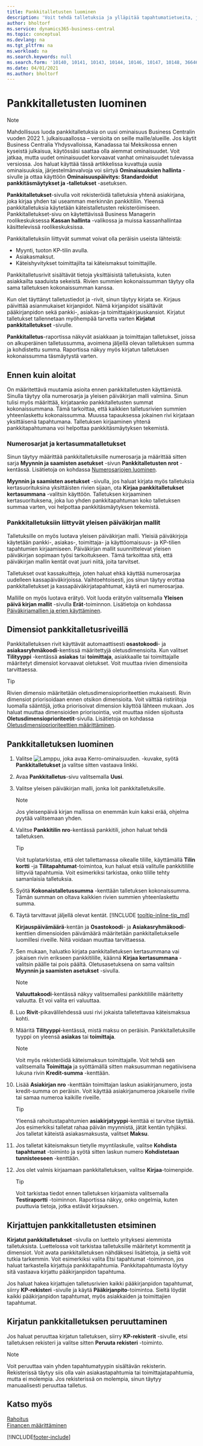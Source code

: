 ```yaml
---
title: Pankkitalletusten luominen
description: 'Voit tehdä talletuksia ja ylläpitää tapahtumatietueita, jotka sisältävät tietoja, joita voi käyttää avoimiin laskuihin ja hyvityslaskuihin.'
author: bholtorf
ms.service: dynamics365-business-central
ms.topic: conceptual
ms.devlang: na
ms.tgt_pltfrm: na
ms.workload: na
ms.search.keywords: null
ms.search.form: '10140, 10141, 10143, 10144, 10146, 10147, 10148, 36646'
ms.date: 04/01/2021
ms.author: bholtorf
---
```

# <a name="create-bank-deposits"></a><a name="create-bank-deposits"></a>Pankkitalletusten luominen
> [!NOTE]
> Mahdollisuus luoda pankkitalletuksia on uusi ominaisuus Business Centralin vuoden 2022 1. julkaisuaallossa – versioita on seille maille/alueille. Jos käytit Business Centralia Yhdysvalloissa, Kanadassa tai Meksikossa ennen kyseistä julkaisua, käytössäsi saattaa olla aiemmat ominaisuudet. Voit jatkaa, mutta uudet ominaisuudet korvaavat vanhat ominaisuudet tulevassa versiossa. Jos haluat käyttää tässä artikkelissa kuvattuja uusia ominaisuuksia, järjestelmänvalvoja voi siirtyä **Ominaisuuksien hallinta** -sivulle ja ottaa käyttöön **Ominaisuuspäivitys: Standardoidut pankkitäsmäytykset ja -talletukset** -asetuksen.  

**Pankkitalletukset**-sivulla voit rekisteröidä talletuksia yhtenä asiakirjana, joka kirjaa yhden tai useamman merkinnän pankkitiliin. Yleensä pankkitalletuksia käytetään käteistalletusten rekisteröimiseen. Pankkitalletukset-sivu on käytettävissä Business Managerin roolikeskuksessa **Kassan hallinta** -valikossa ja muissa kassanhallintaa käsittelevissä roolikeskuksissa.

Pankkitalletuksiin liittyvät summat voivat olla peräisin useista lähteistä:

* Myynti, tuoton KP-tilin avulla.
* Asiakasmaksut.
* Käteishyvitykset toimittajilta tai käteismaksut toimittajille. 

Pankkitalletusrivit sisältävät tietoja yksittäisistä talletuksista, kuten asiakkailta saaduista sekeistä. Rivien summien kokonaissumman täytyy olla sama talletuksen kokonaissumman kanssa.

Kun olet täyttänyt talletustiedot ja -rivit, sinun täytyy kirjata se. Kirjaus päivittää asianmukaiset kirjanpidot. Nämä kirjanpidot sisältävät pääkirjanpidon sekä pankki-, asiakas-ja toimittajakirjauskansiot. Kirjatut talletukset tallennetaan myöhempää tarvetta varten **Kirjatut pankkitalletukset** -sivulle.

**Pankkitalletus**-raportissa näkyvät asiakkaan ja toimittajan talletukset, joissa on alkuperäinen talletussumma, avoimena jäljellä olevan talletuksen summa ja kohdistettu summa. Raportissa näkyy myös kirjatun talletuksen kokonaissumma täsmäytystä varten.

## <a name="before-you-start"></a><a name="before-you-start"></a>Ennen kuin aloitat
On määritettävä muutamia asioita ennen pankkitalletusten käyttämistä. Sinulla täytyy olla numerosarja ja yleisen päiväkirjan malli valmiina. Sinun tulisi myös määrittää, kirjataanko pankkitalletusten summat kokonaissummana. Tämä tarkoittaa, että kaikkien talletusrivien summien yhteenlaskettu kokonaissumma. Muussa tapauksessa jokainen rivi kirjataan yksittäisenä tapahtumana. Talletuksen kirjaaminen yhtenä pankkitapahtumana voi helpottaa pankkitäsmäytyksen tekemistä.

### <a name="number-series-and-lump-sum-deposits"></a><a name="number-series-and-lump-sum-deposits"></a>Numerosarjat ja kertasummatalletukset
Sinun täytyy määrittää pankkitalletuksille numerosarja ja määrittää sitten sarja **Myynnin ja saamisten asetukset** -sivun **Pankkitalletusten nrot** -kentässä. Lisätietoja on kohdassa [Numerosarjojen luominen](ui-create-number-series.md). 

**Myynnin ja saamisten asetukset** -sivulla, jos haluat kirjata myös talletuksia kertasuorituksina yksittäisten rivien sijaan, ota **Kirjaa pankkitalletukset kertasummana** -valitsin käyttöön. Talletuksen kirjaaminen kertasuorituksena, joka luo yhden pankkitapahtuman koko talletuksen summaa varten, voi helpottaa pankkitäsmäytyksen tekemistä.

### <a name="general-journal-templates-for-bank-deposits"></a><a name="general-journal-templates-for-bank-deposits"></a>Pankkitalletuksiin liittyvät yleisen päiväkirjan mallit
Talletuksille on myös luotava yleisen päiväkirjan malli. Yleisiä päiväkirjoja käytetään pankki-, asiakas-, toimittaja- ja käyttöomaisuus- ja KP-tilien tapahtumien kirjaamiseen. Päiväkirjan mallit suunnittelevat yleisen päiväkirjan sopimaan työsi tarkoitukseen. Tämä tarkoittaa sitä, että päiväkirjan mallin kentät ovat juuri niitä, joita tarvitset. 

Talletukset ovat kassakuitteja, joten haluat ehkä käyttää numerosarjaa uudelleen kassapäiväkirjoissa. Vaihtoehtoisesti, jos sinun täytyy erottaa pankkitalletukset ja kassapäiväkirjatapahtumat, käytä eri numerosarjaa.

Mallille on myös luotava erätyö. Voit luoda erätyön valitsemalla **Yleisen päivä kirjan mallit** -sivulla **Erät**-toiminnon. Lisätietoja on kohdassa [Päiväkirjamallien ja erien käyttäminen](ui-work-general-journals.md#use-journal-templates-and-batches).

## <a name="dimensions-on-bank-deposit-lines"></a><a name="dimensions-on-bank-deposit-lines"></a>Dimensiot pankkitalletusriveillä
Pankkitalletuksen rivit käyttävät automaattisesti **osastokoodi**- ja **asiakasryhmäkoodi**-kentissä määritettyjä oletusdimensioita. Kun valitset **Tilityyppi**  -kentässä **asiakas** tai **toimittaja**, asiakkaalle tai toimittajalle määritetyt dimensiot korvaavat oletukset. Voit muuttaa rivien dimensioita tarvittaessa.

> [!TIP]
> Rivien dimensio määritetään oletusdimensioprioriteettien mukaisesti. Rivin dimensiot priorisoidaan ennen otsikon dimensioita. Voit välttää ristiriitoja luomalla sääntöjä, jotka priorisoivat dimension käyttöä lähteen mukaan. Jos haluat muuttaa dimensioiden priorisointia, voit muuttaa niiden sijoitusta **Oletusdimensioprioriteetit**-sivulla. Lisätietoja on kohdassa [Oletusdimensioprioriteettien määrittäminen](finance-dimensions.md#to-set-up-default-dimension-priorities).

## <a name="create-a-bank-deposit"></a><a name="create-a-bank-deposit"></a>Pankkitalletuksen luominen
1. Valitse ![Lamppu, joka avaa Kerro-ominaisuuden.](media/ui-search/search_small.png "Kerro, mitä haluat tehdä") -kuvake, syötä **Pankkitalletukset** ja valitse sitten vastaava linkki.
2. Avaa **Pankkitalletus**-sivu valitsemalla **Uusi**. 
3. Valitse yleisen päiväkirjan malli, jonka loit pankkitalletuksille.  

    > [!NOTE]
    > Jos yleisenpäivä kirjan mallissa on enemmän kuin kaksi erää, ohjelma pyytää valitsemaan yhden.

4. Valitse **Pankkitilin nro**-kentässä pankkitili, johon haluat tehdä talletuksen.

    > [!TIP]
    > Voit tuplatarkistaa, että olet tallettamassa oikealle tilille, käyttämällä **Tilin kortti** -ja **Tilitapahtumat**-toimintoa, kun haluat etsiä valitulle pankkitilille liittyviä tapahtumia. Voit esimerkiksi tarkistaa, onko tilille tehty samanlaisia talletuksia.

5. Syötä **Kokonaistalletussumma** -kenttään talletuksen kokonaissumma. Tämän summan on oltava kaikkien rivien summien yhteenlaskettu summa.
6. Täytä tarvittavat jäljellä olevat kentät. [!INCLUDE [tooltip-inline-tip_md](../archive/SetupAndAdministration/includes/tooltip-inline-tip_md.md)]

    **Kirjauspäivämäärä**-kentän ja **Osastokoodi**- ja **Asiakasryhmäkoodi**- kenttien dimensioiden päivämäärä määritetään pankkitalletukselle luomillesi riveille. Niitä voidaan muuttaa tarvittaessa. 

7. Sen mukaan, haluatko kirjata pankkitalletuksen kertasummana vai jokaisen rivin erikseen pankkitilille, käännä **Kirjaa kertasummana** -valitsin päälle tai pois päältä. Oletusasetuksena on sama valitsin **Myynnin ja saamisten asetukset** -sivulla.

    > [!NOTE]
    > **Valuuttakoodi**-kentässä näkyy valitsemallesi pankkitilille määritetty valuutta. Et voi valita eri valuuttaa.

8. Luo **Rivit**-pikavälilehdessä uusi rivi jokaista talletettavaa käteismaksua kohti.
9. Määritä **Tilityyppi**-kentässä, mistä maksu on peräisin. Pankkitalletuksille tyyppi on yleensä **asiakas** tai **toimittaja**. 

    > [!NOTE]
    > Voit myös rekisteröidä käteismaksun toimittajalle. Voit tehdä sen valitsemalla **Toimittaja** ja syöttämällä sitten maksusumman negatiivisena lukuna rivin **Kredit-summa** -kenttään. 

10. Lisää **Asiakirjan nro** -kenttään toimittajan laskun asiakirjanumero, josta kredit-summa on peräisin. Voit käyttää asiakirjanumeroa jokaiselle riville tai samaa numeroa kaikille riveille.

    > [!TIP]
    > Yleensä rahoitustapahtumien **asiakirjatyyppi**-kenttää ei tarvitse täyttää. Jos esimerkiksi talletat rahaa päivän myynnistä, jätät kentän tyhjäksi. Jos talletat käteistä asiakasmaksusta, valitset **Maksu**.

11. Jos talletat käteismaksun tietylle myyntilaskulle, valitse **Kohdista tapahtumat** -toiminto ja syötä sitten laskun numero **Kohdistetaan tunnisteeseen** -kenttään. 
12. Jos olet valmis kirjaamaan pankkitalletuksen, valitse **Kirjaa**-toimenpide.

    > [!TIP]
    > Voit tarkistaa tiedot ennen talletuksen kirjaamista valitsemalla **Testiraportti** -toiminnon. Raportissa näkyy, onko ongelmia, kuten puuttuvia tietoja, jotka estävät kirjauksen.  

## <a name="finding-posted-bank-deposits"></a><a name="finding-posted-bank-deposits"></a>Kirjattujen pankkitalletusten etsiminen
**Kirjatut pankkitalletukset** -sivulla on luettelo yrityksesi aiemmista talletuksista. Luettelossa voit tarkistaa talletuksille määritetyt kommentit ja dimensiot. Voit avata pankkitalletuksen nähdäksesi lisätietoja, ja sieltä voit tutkia tarkemmin. Voit esimerkiksi valita Etsi tapahtumat -toiminnon, jos haluat tarkastella kirjattuja pankkitapahtumia. Pankkitapahtumasta löytyy sitä vastaava kirjattu pääkirjanpidon tapahtuma.

Jos haluat hakea kirjattujen talletusrivien kaikki pääkirjanpidon tapahtumat, siirry **KP-rekisteri** -sivulle ja käytä **Pääkirjanpito**-toimintoa. Sieltä löydät kaikki pääkirjanpidon tapahtumat, myös asiakkaiden ja toimittajien tapahtumat.

## <a name="reversing-a-posted-bank-deposit"></a><a name="reversing-a-posted-bank-deposit"></a>Kirjatun pankkitalletuksen peruuttaminen
Jos haluat peruuttaa kirjatun talletuksen, siirry **KP-rekisterit** -sivulle, etsi talletuksen rekisteri ja valitse sitten **Peruuta rekisteri** -toiminto.

> [!NOTE]
> Voit peruuttaa vain yhden tapahtumatyypin sisältävän rekisterin. Rekisterissä täytyy siis olla vain asiakastapahtumia tai toimittajatapahtumia, mutta ei molempia. Jos rekisterissä on molempia, sinun täytyy manuaalisesti peruuttaa talletus.      

## <a name="see-also"></a><a name="see-also"></a>Katso myös
[Rahoitus](finance.md)  
[Financen määrittäminen](finance.md)  


[!INCLUDE[footer-include](includes/footer-banner.md)]




